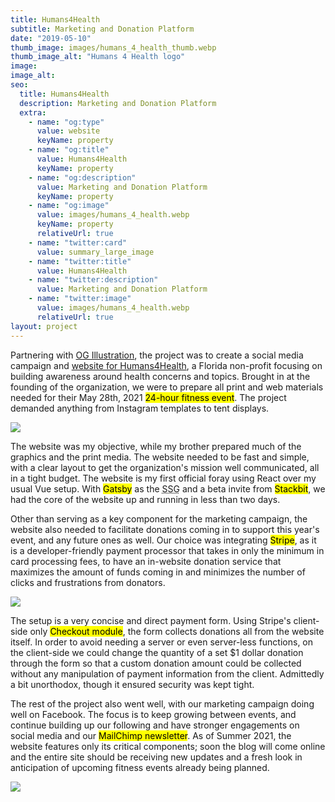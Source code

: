 ```yaml
---
title: Humans4Health
subtitle: Marketing and Donation Platform
date: "2019-05-10"
thumb_image: images/humans_4_health_thumb.webp
thumb_image_alt: "Humans 4 Health logo"
image:
image_alt:
seo:
  title: Humans4Health
  description: Marketing and Donation Platform
  extra:
    - name: "og:type"
      value: website
      keyName: property
    - name: "og:title"
      value: Humans4Health
      keyName: property
    - name: "og:description"
      value: Marketing and Donation Platform
      keyName: property
    - name: "og:image"
      value: images/humans_4_health.webp
      keyName: property
      relativeUrl: true
    - name: "twitter:card"
      value: summary_large_image
    - name: "twitter:title"
      value: Humans4Health
    - name: "twitter:description"
      value: Marketing and Donation Platform
    - name: "twitter:image"
      value: images/humans_4_health.webp
      relativeUrl: true
layout: project
---
```


Partnering with [OG Illustration](https://www.instagram.com/og.illustration/), the project was to create a social media campaign and <a href="https://humans4health.life" target="_blank" rel="noopener">website for Humans4Health</a>, a Florida non-profit focusing on building awareness around health concerns and topics. Brought in at the founding of the organization, we were to prepare all print and web materials needed for their May 28th, 2021 <mark>24-hour fitness event</mark>. The project demanded anything from Instagram templates to tent displays.

![](/images/strides_strokes.webp)

The website was my objective, while my brother prepared much of the graphics and the print media. The website needed to be fast and simple, with a clear layout to get the organization's mission well communicated, all in a tight budget. The website is my first official foray using React over my usual Vue setup. With <mark>Gatsby</mark> as the <abbr title="Static-Site Generator">SSG</abbr> and a beta invite from <mark>Stackbit</mark>, we had the core of the website up and running in less than two days.

Other than serving as a key component for the marketing campaign, the website also needed to facilitate donations coming in to support this year's event, and any future ones as well. Our choice was integrating <mark>Stripe</mark>, as it is a developer-friendly payment processor that takes in only the minimum in card processing fees, to have an in-website donation service that maximizes the amount of funds coming in and minimizes the number of clicks and frustrations from donators.

![](/images/humans_4_health_2.webp)

The setup is a very concise and direct payment form. Using Stripe's client-side only <mark>Checkout module</mark>, the form collects donations all from the website itself. In order to avoid needing a server or even server-less functions, on the client-side we could change the quantity of a set $1 dollar donation through the form so that a custom donation amount could be collected without any manipulation of payment information from the client. Admittedly a bit unorthodox, though it ensured security was kept tight.

The rest of the project also went well, with our marketing campaign doing well on Facebook. The focus is to keep growing between events, and continue building up our following and have stronger engagements on social media and our <mark>MailChimp newsletter</mark>. As of Summer 2021, the website features only its critical components; soon the blog will come online and the entire site should be receiving new updates and a fresh look in anticipation of upcoming fitness events already being planned.

![](/images/humans_4_health.webp)